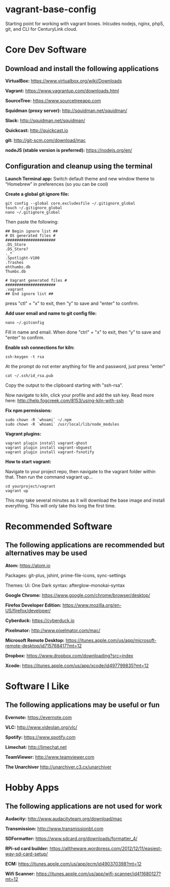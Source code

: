 # vagrant-base-config
Starting point for working with vagrant boxes. Inlcudes nodejs, nginx, php5, git, and CLI for CenturyLink cloud.


Core Dev Software
=======================

Download and install the following applications
------------

**VirtualBox:**
https://www.virtualbox.org/wiki/Downloads

**Vagrant:**
https://www.vagrantup.com/downloads.html

**SourceTree:**
https://www.sourcetreeapp.com

**Squidman (proxy server):**
http://squidman.net/squidman/

**Slack:**
http://squidman.net/squidman/

**Quickcast:**
http://quickcast.io

**git:**
http://git-scm.com/download/mac

**nodeJS (stable version is preferred):**
https://nodejs.org/en/

Configuration and cleanup using the terminal
------------
**Launch Terminal app:**
Switch default theme and new window theme to “Homebrew” in preferences (so you can be cool)

**Create a global git ignore file:**
```
git config --global core.excludesfile ~/.gitignore_global
touch ~/.gitignore_global
nano ~/.gitignore_global
```

Then paste the following:
```
## Begin ignore list ##
# OS generated files #
######################
.DS_Store
.DS_Store?
._*
.Spotlight-V100
.Trashes
ehthumbs.db
Thumbs.db

# Vagrant generated files #
######################
.vagrant
## End ignore list ##
```

press "ctl" + "x" to exit, then “y” to save and "enter" to confirm.

**Add user email and name to git config file:**
```
nano ~/.gitconfig
```

Fill in name and email. When done "ctrl" + "x" to exit, then “y” to save and "enter" to confirm.

**Enable ssh connections for kiln:**
```
ssh-keygen -t rsa
```

At the prompt do not enter anything for file and password, just press "enter"

```
cat ~/.ssh/id_rsa.pub
```

Copy the output to the clipboard starting with "ssh-rsa".

Now navigate to kiln, click your profile and add the ssh key.
Read more here: http://help.fogcreek.com/8153/using-kiln-with-ssh

**Fix npm permissions:**
```
sudo chown -R `whoami` ~/.npm
sudo chown -R `whoami` /usr/local/lib/node_modules
```

**Vagrant plugins:**
```
vagrant plugin install vagrant-ghost
vagrant plugin install vagrant-vbguest
vagrant plugin install vagrant-fsnotify
```

**How to start vagrant:**

Navigate to your project repo, then navigate to the vagrant folder within that. Then run the command vagrant up...
```
cd yourproject/vagrant
vagrant up
```
This may take several minutes as it will download the base image and install everything. This will only take this long the first time.

Recommended Software
=======================

The following applications are recommended but alternatives may be used
------------

**Atom:**
https://atom.io

Packages:
git-plus,
jshint,
prime-file-icons,
sync-settings

Themes:
Ui: One Dark
syntax: afterglow-monokai-syntax

**Google Chrome:**
https://www.google.com/chrome/browser/desktop/

**Firefox Developer Edition:**
https://www.mozilla.org/en-US/firefox/developer/

**Cyberduck:**
https://cyberduck.io

**Pixelmator:**
http://www.pixelmator.com/mac/

**Microsoft Remote Desktop:**
https://itunes.apple.com/us/app/microsoft-remote-desktop/id715768417?mt=12

**Dropbox:**
https://www.dropbox.com/downloading?src=index

**Xcode:**
https://itunes.apple.com/us/app/xcode/id497799835?mt=12

Software I Like
=======================

The following applications may be useful or fun
------------

**Evernote:**
https://evernote.com

**VLC:**
http://www.videolan.org/vlc/

**Spotify:**
https://www.spotify.com

**Limechat:**
http://limechat.net

**TeamViewer:**
http://www.teamviewer.com

**The Unarchiver**
http://unarchiver.c3.cx/unarchiver

Hobby Apps
=======================

The following applications are not used for work
------------

**Audacity:**
http://www.audacityteam.org/download/mac

**Transmission:**
http://www.transmissionbt.com

**SDFormatter:**
https://www.sdcard.org/downloads/formatter_4/

**RPi-sd card builder:**
https://alltheware.wordpress.com/2012/12/11/easiest-way-sd-card-setup/

**ECM:**
https://itunes.apple.com/us/app/ecm/id490370398?mt=12

**Wifi Scanner:**
https://itunes.apple.com/us/app/wifi-scanner/id411680127?mt=12
